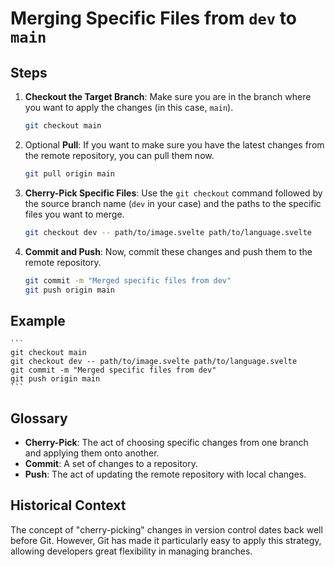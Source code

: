 # Merging Specific Files from `dev` to `main`

## Steps

1. **Checkout the Target Branch**: Make sure you are in the branch where you want to apply the changes (in this case, `main`).

    ```bash
    git checkout main
    ```

2. Optional **Pull**: If you want to make sure you have the latest changes from the remote repository, you can pull them now.

    ```bash
    git pull origin main
    ```

3. **Cherry-Pick Specific Files**: Use the `git checkout` command followed by the source branch name (`dev` in your case) and the paths to the specific files you want to merge.

    ```bash
    git checkout dev -- path/to/image.svelte path/to/language.svelte
    ```

4. **Commit and Push**: Now, commit these changes and push them to the remote repository.

    ```bash
    git commit -m "Merged specific files from dev"
    git push origin main
    ```

## Example

    ```
    git checkout main
    git checkout dev -- path/to/image.svelte path/to/language.svelte
    git commit -m "Merged specific files from dev"
    git push origin main
    ```

## Glossary
- **Cherry-Pick**: The act of choosing specific changes from one branch and applying them onto another.
- **Commit**: A set of changes to a repository.
- **Push**: The act of updating the remote repository with local changes.

## Historical Context
The concept of "cherry-picking" changes in version control dates back well before Git. However, Git has made it particularly easy to apply this strategy, allowing developers great flexibility in managing branches.
